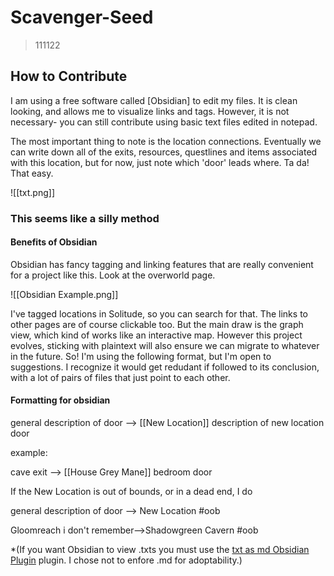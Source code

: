 # Scavenger-Seed
> 111122

## How to Contribute

I am using a free software called \[Obsidian] to edit my files. It is clean looking, and allows me to visualize links and tags. However, it is not necessary- you can still contribute using basic text files edited in notepad.

The most important thing to note is the location connections. Eventually we can write down all of the exits, resources, questlines and items associated with this location, but for now, just note which 'door' leads where. Ta da! That easy. 

![[txt.png]]

### This seems like a silly method

#### Benefits of Obsidian
Obsidian has fancy tagging and linking features that are really convenient for a project like this. Look at the overworld page.

![[Obsidian Example.png]]

I've tagged locations in Solitude, so you can search for that. The links to other pages are of course clickable too. But the main draw is the graph view, which kind of works like an interactive map. However this project evolves, sticking with plaintext will also ensure we can migrate to whatever in the future. So! I'm using the following format, but I'm open to suggestions. I recognize it would get redudant if followed to its conclusion, with a lot of pairs of files that just point to each other.

#### Formatting for obsidian

general description of door --> \[[New Location]] description of new location door

example:

cave exit --> \[[House Grey Mane]] bedroom door 

If the New Location is out of bounds, or in a dead end, I do

general description of door --> New Location #oob

Gloomreach i don't remember-->Shadowgreen Cavern #oob


\*(If you want Obsidian to view .txts you must use the [txt as md Obsidian Plugin](https://github.com/deathau/txt-as-md-obsidian) plugin. I chose not to enfore .md for adoptability.)
